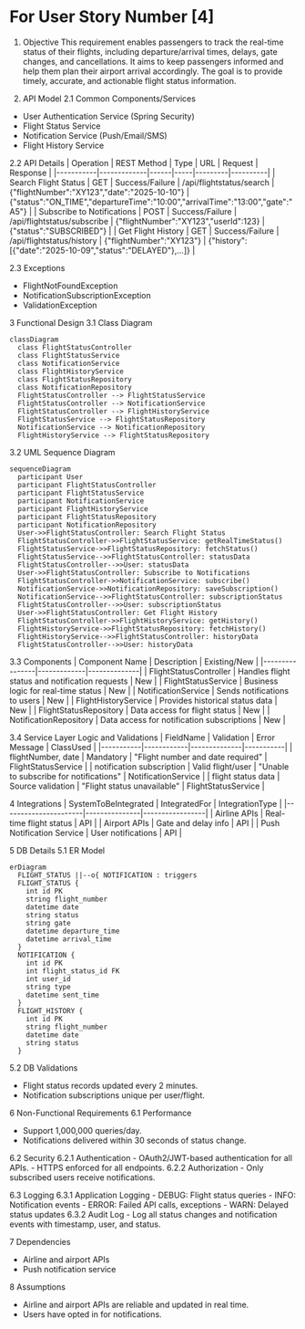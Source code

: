 # For User Story Number [4]
1. Objective
This requirement enables passengers to track the real-time status of their flights, including departure/arrival times, delays, gate changes, and cancellations. It aims to keep passengers informed and help them plan their airport arrival accordingly. The goal is to provide timely, accurate, and actionable flight status information.

2. API Model
  2.1 Common Components/Services
  - User Authentication Service (Spring Security)
  - Flight Status Service
  - Notification Service (Push/Email/SMS)
  - Flight History Service

  2.2 API Details
  | Operation | REST Method | Type | URL | Request | Response |
  |-----------|-------------|------|-----|---------|----------|
  | Search Flight Status | GET | Success/Failure | /api/flightstatus/search | {"flightNumber":"XY123","date":"2025-10-10"} | {"status":"ON_TIME","departureTime":"10:00","arrivalTime":"13:00","gate":"A5"} |
  | Subscribe to Notifications | POST | Success/Failure | /api/flightstatus/subscribe | {"flightNumber":"XY123","userId":123} | {"status":"SUBSCRIBED"} |
  | Get Flight History | GET | Success/Failure | /api/flightstatus/history | {"flightNumber":"XY123"} | {"history":[{"date":"2025-10-09","status":"DELAYED"},...]} |

  2.3 Exceptions
  - FlightNotFoundException
  - NotificationSubscriptionException
  - ValidationException

3 Functional Design
  3.1 Class Diagram
  ```mermaid
  classDiagram
    class FlightStatusController
    class FlightStatusService
    class NotificationService
    class FlightHistoryService
    class FlightStatusRepository
    class NotificationRepository
    FlightStatusController --> FlightStatusService
    FlightStatusController --> NotificationService
    FlightStatusController --> FlightHistoryService
    FlightStatusService --> FlightStatusRepository
    NotificationService --> NotificationRepository
    FlightHistoryService --> FlightStatusRepository
  ```

  3.2 UML Sequence Diagram
  ```mermaid
  sequenceDiagram
    participant User
    participant FlightStatusController
    participant FlightStatusService
    participant NotificationService
    participant FlightHistoryService
    participant FlightStatusRepository
    participant NotificationRepository
    User->>FlightStatusController: Search Flight Status
    FlightStatusController->>FlightStatusService: getRealTimeStatus()
    FlightStatusService->>FlightStatusRepository: fetchStatus()
    FlightStatusService-->>FlightStatusController: statusData
    FlightStatusController-->>User: statusData
    User->>FlightStatusController: Subscribe to Notifications
    FlightStatusController->>NotificationService: subscribe()
    NotificationService->>NotificationRepository: saveSubscription()
    NotificationService-->>FlightStatusController: subscriptionStatus
    FlightStatusController-->>User: subscriptionStatus
    User->>FlightStatusController: Get Flight History
    FlightStatusController->>FlightHistoryService: getHistory()
    FlightHistoryService->>FlightStatusRepository: fetchHistory()
    FlightHistoryService-->>FlightStatusController: historyData
    FlightStatusController-->>User: historyData
  ```

  3.3 Components
  | Component Name | Description | Existing/New |
  |----------------|-------------|--------------|
  | FlightStatusController | Handles flight status and notification requests | New |
  | FlightStatusService | Business logic for real-time status | New |
  | NotificationService | Sends notifications to users | New |
  | FlightHistoryService | Provides historical status data | New |
  | FlightStatusRepository | Data access for flight status | New |
  | NotificationRepository | Data access for notification subscriptions | New |

  3.4 Service Layer Logic and Validations
  | FieldName | Validation | Error Message | ClassUsed |
  |-----------|------------|--------------|-----------|
  | flightNumber, date | Mandatory | "Flight number and date required" | FlightStatusService |
  | notification subscription | Valid flight/user | "Unable to subscribe for notifications" | NotificationService |
  | flight status data | Source validation | "Flight status unavailable" | FlightStatusService |

4 Integrations
  | SystemToBeIntegrated | IntegratedFor | IntegrationType |
  |----------------------|---------------|-----------------|
  | Airline APIs | Real-time flight status | API |
  | Airport APIs | Gate and delay info | API |
  | Push Notification Service | User notifications | API |

5 DB Details
  5.1 ER Model
  ```mermaid
  erDiagram
    FLIGHT_STATUS ||--o{ NOTIFICATION : triggers
    FLIGHT_STATUS {
      int id PK
      string flight_number
      datetime date
      string status
      string gate
      datetime departure_time
      datetime arrival_time
    }
    NOTIFICATION {
      int id PK
      int flight_status_id FK
      int user_id
      string type
      datetime sent_time
    }
    FLIGHT_HISTORY {
      int id PK
      string flight_number
      datetime date
      string status
    }
  ```

  5.2 DB Validations
  - Flight status records updated every 2 minutes.
  - Notification subscriptions unique per user/flight.

6 Non-Functional Requirements
  6.1 Performance
  - Support 1,000,000 queries/day.
  - Notifications delivered within 30 seconds of status change.

  6.2 Security
    6.2.1 Authentication
    - OAuth2/JWT-based authentication for all APIs.
    - HTTPS enforced for all endpoints.
    6.2.2 Authorization
    - Only subscribed users receive notifications.

  6.3 Logging
    6.3.1 Application Logging
    - DEBUG: Flight status queries
    - INFO: Notification events
    - ERROR: Failed API calls, exceptions
    - WARN: Delayed status updates
    6.3.2 Audit Log
    - Log all status changes and notification events with timestamp, user, and status.

7 Dependencies
  - Airline and airport APIs
  - Push notification service

8 Assumptions
  - Airline and airport APIs are reliable and updated in real time.
  - Users have opted in for notifications.

